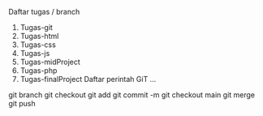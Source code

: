 Daftar tugas / branch

1. Tugas-git
2. Tugas-html
3. Tugas-css
4. Tugas-js
5. Tugas-midProject
6. Tugas-php
7. Tugas-finalProject
   Daftar perintah GiT
   …

git branch
git checkout
git add
git commit -m
git checkout main
git merge
git push
